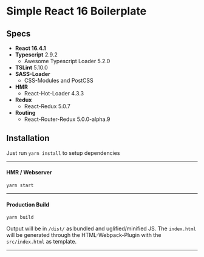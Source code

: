 # Simple React 16 Boilerplate
## Specs
- **React 16.4.1**
- **Typescript** 2.9.2
  - Awesome Typescript Loader 5.2.0
- **TSLint** 5.10.0
- **SASS-Loader**
  - CSS-Modules and PostCSS
- **HMR**
  - React-Hot-Loader 4.3.3
- **Redux**
  - React-Redux 5.0.7
- **Routing**
  - React-Router-Redux 5.0.0-alpha.9

## Installation

Just run `yarn install` to setup dependencies

----

#### HMR / Webserver
```
yarn start
```
----
#### Production Build
```
yarn build
```
Output will be in `/dist/` as bundled and uglified/minified JS.
The `index.html` will be generated through the HTML-Webpack-Plugin with the `src/index.html` as template.

----
